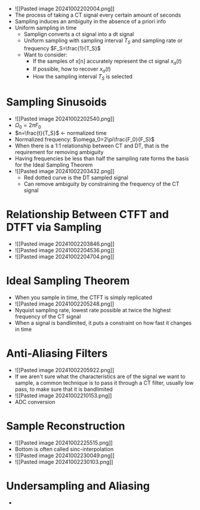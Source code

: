 - ![[Pasted image 20241002202004.png]]
- The process of taking a CT signal every certain amount of seconds
- Sampling induces an ambiguity in the absence of a priori info
- Uniform sampling in time
	- Samplign converts a ct signal into a dt signal
	- Uniform sampling with sampling interval $T_S$ and sampling rate or frequency $F_S=\frac{1}{T_S}$
	- Want to consider:
		- If the samples of x[n] accurately represent the ct signal $x_a(t)$
		- If possible, how to recover $x_a(t)$
		- How the sampling interval $T_S$ is selected
# Sampling Sinusoids
- ![[Pasted image 20241002202540.png]]
- $\Omega_0=2\pi F_0$
- $n=\frac{t}{T_S}$ <- normalized time
- Normalized frequency: $\omega_0=2\pi\frac{F_0}{F_S}$
- When there is a 1:1 relationship between CT and DT, that is the requirement for removing ambiguity
- Having frequencies be less than half the sampling rate forms the basis for the Ideal Sampling Theorem
- ![[Pasted image 20241002203432.png]]
	- Red dotted curve is the DT sampled signal
	- Can remove ambiguity by constraining the frequency of the CT signal
# Relationship Between CTFT and DTFT via Sampling
- ![[Pasted image 20241002203846.png]]
- ![[Pasted image 20241002204536.png]]
- ![[Pasted image 20241002204704.png]]
# Ideal Sampling Theorem
- When you sample in time, the CTFT is simply replicated
- ![[Pasted image 20241002205248.png]]
- Nyquist sampling rate, lowest rate possible at twice the highest frequency of the CT signal
- When a signal is bandlimited, it puts a constraint on how fast it changes in time
# Anti-Aliasing Filters
- ![[Pasted image 20241002205922.png]]
- If we aren't sure what the characteristics are of the signal we want to sample, a common technique is to pass it through a CT filter, usually low pass, to make sure that it is bandlimited
- ![[Pasted image 20241002210153.png]]
- ADC conversion
# Sample Reconstruction
- ![[Pasted image 20241002225515.png]]
- Bottom is often called sinc-interpolation
- ![[Pasted image 20241002230049.png]]
- ![[Pasted image 20241002230103.png]]
# Undersampling and Aliasing
- 